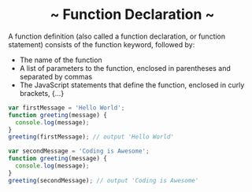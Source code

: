 <h1 align='center'>~ Function Declaration ~</h1>

<p>A function definition (also called a function declaration, or function statement) consists of the function keyword, followed by:</p>

<ul>
  <li>The name of the function</li>
  <li>A list of parameters to the function, enclosed in parentheses and separated by commas</li>
  <li>The JavaScript statements that define the function, enclosed in curly brackets, {...}</li>
</ul>

```javascript
var firstMessage = 'Hello World';
function greeting(message) {
  console.log(message);
}
greeting(firstMessage); // output 'Hello World'
```

```javascript
var secondMessage = 'Coding is Awesome';
function greeting(message) {
  console.log(message);
}
greeting(secondMessage); // output 'Coding is Awesome'
```
